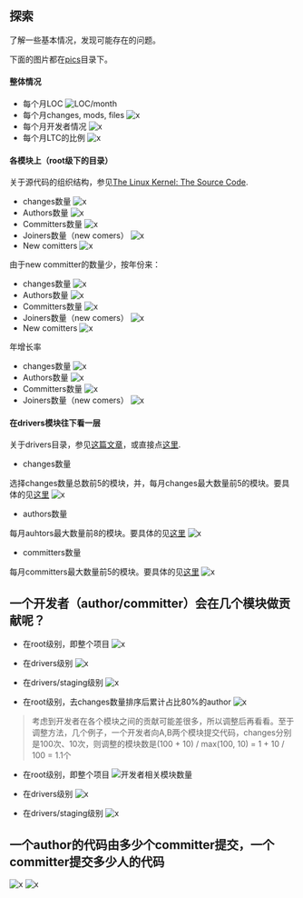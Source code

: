 ## 探索
了解一些基本情况，发现可能存在的问题。

下面的图片都在[pics](./pics)目录下。
#### 整体情况
- 每个月LOC 
![LOC/month](./pics/loc-month.png)
- 每个月changes, mods, files
![x](./pics/changes.files.mods-month.png)
- 每个月开发者情况
![x](./pics/dvprs-month.png)
- 每个月LTC的比例
![x](./pics/ltcratio-month.png)

#### 各模块上（root级下的目录）
关于源代码的组织结构，参见[The Linux Kernel: The Source Code](http://www.linux.org/threads/the-linux-kernel-the-source-code.4204/).

- changes数量
![x](./pics/numDeltas-in-mod.month.png)
- Authors数量
![x](./pics/numAthrs-month.mod.png)
- Committers数量
![x](./pics/numCmtrs-month.mod.png)
- Joiners数量（new comers）
![x](./pics/numJoiners-month.mod.png)
- New comitters
![x](./pics/numNewCmtrs-month.mod.png )

由于new committer的数量少，按年份来：

- changes数量
![x](./pics/numChgs-year.mod.png)
- Authors数量
![x](./pics/numAthrs-year.mod.png)
- Committers数量
![x](./pics/numCmtrs-year.mod.png)
- Joiners数量（new comers）
![x](./pics/numJoiners-year.mod.png)
- New comitters
![x](./pics/numNewCmtrs-year.mod.png)

年增长率

- changes数量
![x](./pics/numAthrsIncR-year.mod.png)
- Authors数量
![x](./pics/numChgsIncR-year.mod.png)
- Committers数量
![x](./pics/numCmtrsIncR-year.mod.png)
- Joiners数量（new comers）
![x](./pics/numJoinersIncR-year.mod.png)

#### 在drivers模块往下看一层
关于drivers目录，参见[这篇文章](http://www.linux.org/threads/the-linux-kernel-drivers.4205/)，或直接点[这里](./docs/drivers-mod.md).

- changes数量

选择changes数量总数前5的模块，并，每月changes最大数量前5的模块。要具体的见[这里](data/numChgs.in.month.mdrivers.al.txt)
![x](./pics/numChgs-month.mdrivers.png)

- authors数量

每月auhtors最大数量前8的模块。要具体的见[这里](data/numAthrs.in.month.mdrivers.al.txt)
![x](./pics/numAthrs-month.mdrivers.png)

- committers数量

每月committers最大数量前5的模块。要具体的见[这里](./data/numCmtrs.in.month.mdrivers.al.txt)
![x](./pics/numCmtrs-month.mdrivers.png)

## 一个开发者（author/committer）会在几个模块做贡献呢？
- 在root级别，即整个项目
![x](pics/CFG.dvpr-numMods.png)

- 在drivers级别
![x](pics/CFG.dvprs-numMods.indrivers.png)

- 在drivers/staging级别
![x](pics/CFG.dvprs-numMods.instaging.png)

- 在root级别，去changes数量排序后累计占比80%的author
![x](pics/CFG.coreDvprs-numMods.png)

>考虑到开发者在各个模块之间的贡献可能差很多，所以调整后再看看。至于调整方法，几个例子，一个开发者向A,B两个模块提交代码，changes分别是100次、10次，则调整的模块数是(100 + 10) / max(100, 10) = 1 + 10 / 100 = 1.1个

- 在root级别，即整个项目
![开发者相关模块数量](./pics/box.dvprs-adjNumMods.png)

- 在drivers级别
![x](./pics/box.dvprs-adjNumMods.indrivers.png)

- 在drivers/staging级别
![x](./pics/box.dvprs-adjNumMods.instaging.png)


## 一个author的代码由多少个committer提交，一个committer提交多少人的代码
![x](./pics/box.numPtnrs-dvpr.png)
![x](./pics/box.adjNumPtnrs-dvpr.png)
